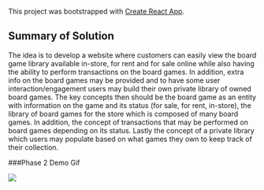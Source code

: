 This project was bootstrapped with [Create React App](https://github.com/facebook/create-react-app).

## Summary of Solution

The idea is to develop a website where customers can easily view the board game library available in-store, for rent and for sale online while also having the ability to perform transactions on the board games.
In addition, extra info on the board games may be provided and to have some user interaction/engagement users may build their own private library of owned board games. The key concepts then should be the board
game as an entity with information on the game and its status (for sale, for rent, in-store), the library of board games for the store which is composed of many board games. In addition, the concept of
transactions that may be performed on board games depending on its status. Lastly the concept of a private library which users may populate based on what games they own to keep track of their collection.



###Phase 2 Demo Gif

<img src= 'https://gfycat.com/FormalWellinformedDeinonychus'/>
